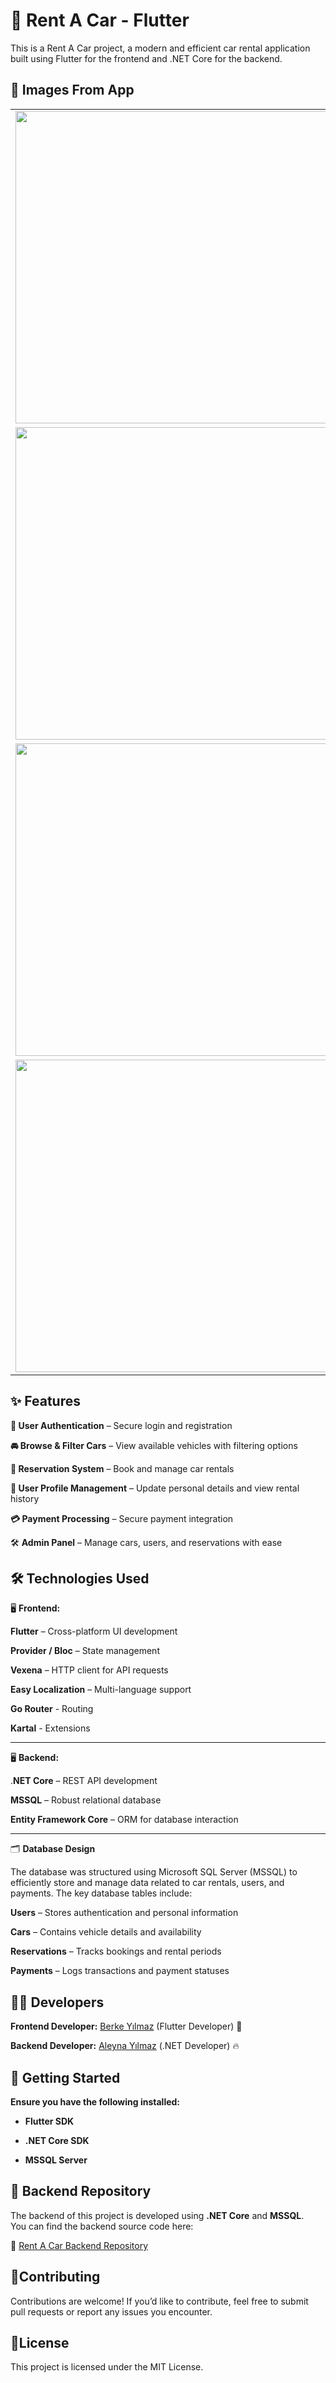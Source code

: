 # 🚗 Rent A Car - Flutter

This is a  Rent A Car project, a modern and efficient car rental application built using Flutter for the frontend and .NET Core for the backend.

## 📸 Images From App  

<table>
  <tr>
    <td><img src="https://github.com/user-attachments/assets/3814b59c-9ea8-4324-9fd0-744387e7949e" width="500"/></td>
    <td><img src="https://github.com/user-attachments/assets/8aa7eb26-6d3f-4e8e-acd1-208235fcfa32" width="500"/></td>
    <td><img src="https://github.com/user-attachments/assets/d4b29370-22c5-4435-98a5-f16852499369" width="500"/></td>
  </tr>
  <tr>
    <td><img src="https://github.com/user-attachments/assets/e37fe739-cf5d-42ec-b630-7754b831fca7" width="500"/></td>
    <td><img src="https://github.com/user-attachments/assets/f51b71c8-ddac-4c4e-a983-300d942c1958" width="500"/></td>
    <td><img src="https://github.com/user-attachments/assets/e20280ae-9b07-4a37-afe1-97771332d269" width="500"/></td>
  </tr>
  <tr>
    <td><img src="https://github.com/user-attachments/assets/7b8f8cd7-8a1f-4a18-99ce-aa70c5ff4a28" width="500"/></td>
    <td><img src="https://github.com/user-attachments/assets/b6982060-518a-4b07-8881-95b18121aac2" width="500"/></td>
    <td><img src="https://github.com/user-attachments/assets/9800f84a-b3cb-4121-9a07-1f01f1f3aa2c" width="500"/></td>
  </tr>
  <tr>
    <td><img src="https://github.com/user-attachments/assets/2eac4001-5df7-4b00-8216-3d5177425d11" width="500"/></td>
    <td><img src="https://github.com/user-attachments/assets/70e9f7ca-e000-47b4-9539-974034471798" width="500"/></td>
  </tr>
</table>


## ✨ Features

**🔑 User Authentication** – Secure login and registration

**🚘 Browse & Filter Cars** – View available vehicles with filtering options

**📅 Reservation System** – Book and manage car rentals

**👤 User Profile Management** – Update personal details and view rental history

**💳 Payment Processing** – Secure payment integration

🛠 **Admin Panel** – Manage cars, users, and reservations with ease

## 🛠 Technologies Used

🖥 **Frontend:**

**Flutter** – Cross-platform UI development

**Provider / Bloc** – State management

**Vexena** – HTTP client for API requests

**Easy Localization** – Multi-language support

**Go Router** - Routing

**Kartal** - Extensions

---

🖥 **Backend:**

.**NET Core** – REST API development

**MSSQL** – Robust relational database

**Entity Framework Core** – ORM for database interaction

---

🗂 **Database Design**

The database was structured using Microsoft SQL Server (MSSQL) to efficiently store and manage data related to car rentals, users, and payments. The key database tables include:

**Users** – Stores authentication and personal information

**Cars** – Contains vehicle details and availability

**Reservations** – Tracks bookings and rental periods

**Payments** – Logs transactions and payment statuses

## 👨‍💻 **Developers**

**Frontend Developer:** [Berke Yılmaz](https://github.com/berkeyilmaz1) (Flutter Developer) 🚀

**Backend Developer:** [Aleyna Yılmaz](https://github.com/aleynayilm) (.NET Developer) 🔥

## 🚀 **Getting Started**

**Ensure you have the following installed:**

- **Flutter SDK**

- **.NET Core SDK**

- **MSSQL Server**

## 🚀 Backend Repository  
The backend of this project is developed using **.NET Core** and **MSSQL**.  
You can find the backend source code here:  

🔗 [Rent A Car Backend Repository](https://github.com/aleynayilm/RentACarApp) 


## 🤝**Contributing**

Contributions are welcome! If you’d like to contribute, feel free to submit pull requests or report any issues you encounter.

## 📜**License**

This project is licensed under the MIT License.

